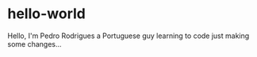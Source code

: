 # hello-world
Hello, I'm Pedro Rodrigues a Portuguese guy learning to code
just making some changes...
